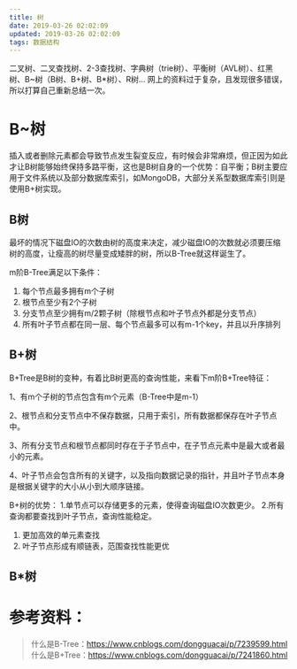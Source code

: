 ```yaml
---
title: 树
date: 2019-03-26 02:02:09
updated: 2019-03-26 02:02:09
tags: 数据结构
---
```

二叉树、二叉查找树、2-3查找树、字典树（trie树）、平衡树（AVL树）、红黑树、B~树（B树、B+树、B*树）、R树...
网上的资料过于复杂，且发现很多错误，所以打算自己重新总结一次。

<!-- more -->

# B~树

插入或者删除元素都会导致节点发生裂变反应，有时候会非常麻烦，但正因为如此才让B树能够始终保持多路平衡，这也是B树自身的一个优势：自平衡；B树主要应用于文件系统以及部分数据库索引，如MongoDB，大部分关系型数据库索引则是使用B+树实现。

## B树

最坏的情况下磁盘IO的次数由树的高度来决定，减少磁盘IO的次数就必须要压缩树的高度，让瘦高的树尽量变成矮胖的树，所以B-Tree就这样诞生了。

m阶B-Tree满足以下条件：
1. 每个节点最多拥有m个子树
2. 根节点至少有2个子树
3. 分支节点至少拥有m/2颗子树（除根节点和叶子节点外都是分支节点）
4. 所有叶子节点都在同一层、每个节点最多可以有m-1个key，并且以升序排列

## B+树

B+Tree是B树的变种，有着比B树更高的查询性能，来看下m阶B+Tree特征：

1、有m个子树的节点包含有m个元素（B-Tree中是m-1）

2、根节点和分支节点中不保存数据，只用于索引，所有数据都保存在叶子节点中。

3、所有分支节点和根节点都同时存在于子节点中，在子节点元素中是最大或者最小的元素。

4、叶子节点会包含所有的关键字，以及指向数据记录的指针，并且叶子节点本身是根据关键字的大小从小到大顺序链接。

B+树的优势：
1.单节点可以存储更多的元素，使得查询磁盘IO次数更少。
2.所有查询都要查找到叶子节点，查询性能稳定。
1. 更加高效的单元素查找
2. 叶子节点形成有顺链表，范围查找性能更优
## B*树















# 参考资料：

> 什么是B-Tree：https://www.cnblogs.com/dongguacai/p/7239599.html
> 什么是B+Tree：https://www.cnblogs.com/dongguacai/p/7241860.html
> 